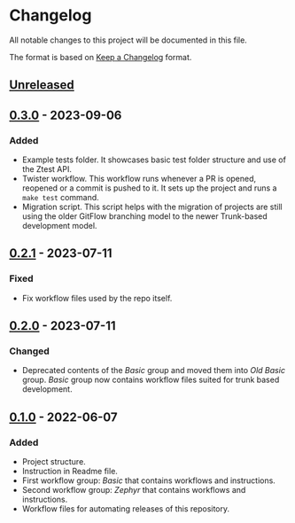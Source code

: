 # Changelog

All notable changes to this project will be documented in this file.

The format is based on [Keep a Changelog](https://keepachangelog.com/en/1.0.0/) format.

## [Unreleased]

## [0.3.0] - 2023-09-06

### Added

-   Example tests folder. It showcases basic test folder structure and use of
    the Ztest API.
-   Twister workflow. This workflow runs whenever a PR is opened, reopened or a
    commit is pushed to it. It sets up the project and runs a `make test`
    command.
-   Migration script. This script helps with the migration of projects are still
    using the older GitFlow branching model to the newer Trunk-based development
    model.

## [0.2.1] - 2023-07-11

### Fixed

-   Fix workflow files used by the repo itself.

## [0.2.0] - 2023-07-11

### Changed

-   Deprecated contents of the _Basic_ group and moved them into _Old Basic_ 
    group. _Basic_ group now contains workflow files suited for trunk based 
    development.

## [0.1.0] - 2022-06-07

### Added

-   Project structure.
-   Instruction in Readme file.
-   First workflow group: _Basic_ that contains workflows and instructions.
-   Second workflow group: _Zephyr_ that contains workflows and instructions.
-   Workflow files for automating releases of this repository.

[Unreleased]: https://github.com/IRNAS/irnas-workflows-software/compare/v0.3.0...HEAD

[0.3.0]: https://github.com/IRNAS/irnas-workflows-software/compare/v0.2.1...v0.3.0

[0.2.1]: https://github.com/IRNAS/irnas-workflows-software/compare/v0.2.0...v0.2.1

[0.2.0]: https://github.com/IRNAS/irnas-workflows-software/compare/v0.1.0...v0.2.0

[0.1.0]: https://github.com/IRNAS/irnas-workflows-software/compare/698dae5a57b59f1f6b5014ded7f686b168b32d04...v0.1.0
